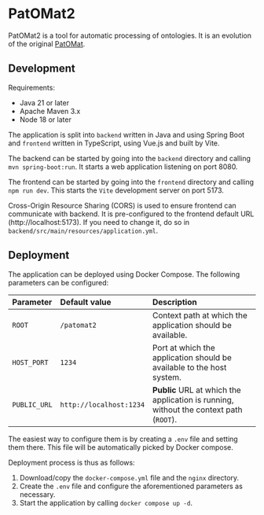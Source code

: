 # PatOMat2

PatOMat2 is a tool for automatic processing of ontologies. It is an evolution of the
original [PatOMat](https://patomat.vse.cz/).

## Development

Requirements:

- Java 21 or later
- Apache Maven 3.x
- Node 18 or later

The application is split into `backend` written in Java and using Spring Boot and `frontend` written in TypeScript,
using Vue.js and built by Vite.

The backend can be started by going into the `backend` directory and calling `mvn spring-boot:run`. It starts a web
application
listening on port 8080.

The frontend can be started by going into the `frontend` directory and calling `npm run dev`. This starts the `Vite`
development
server on port 5173.

Cross-Origin Resource Sharing (CORS) is used to ensure frontend can communicate with backend. It is pre-configured to
the
frontend default URL (http://localhost:5173). If you need to change it, do so
in `backend/src/main/resources/application.yml`.

## Deployment

The application can be deployed using Docker Compose. The following parameters can be configured:

| Parameter    | Default value           | Description                                                                            |
|:-------------|:------------------------|:---------------------------------------------------------------------------------------|
| `ROOT`       | `/patomat2`             | Context path at which the application should be available.                             |
| `HOST_PORT`  | `1234`                  | Port at which the application should be available to the host system.                  |
| `PUBLIC_URL` | `http://localhost:1234` | **Public** URL at which the application is running, without the context path (`ROOT`). |

The easiest way to configure them is by creating a `.env` file and setting them there. This file will be automatically
picked by Docker compose.

Deployment process is thus as follows:

1. Download/copy the `docker-compose.yml` file and the `nginx` directory.
2. Create the `.env` file and configure the aforementioned parameters as necessary.
3. Start the application by calling `docker compose up -d`.
